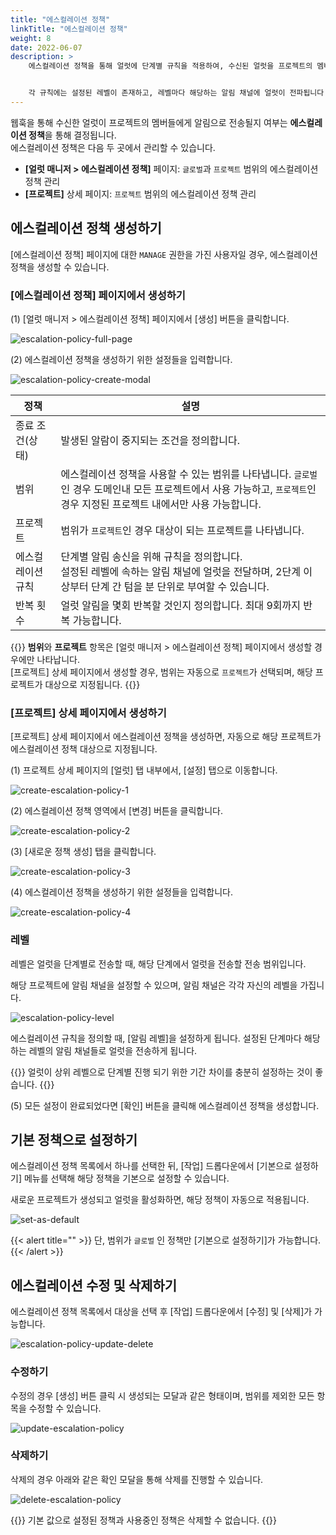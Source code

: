 ```yaml
---
title: "에스컬레이션 정책"
linkTitle: "에스컬레이션 정책"
weight: 8
date: 2022-06-07
description: >
    에스컬레이션 정책을 통해 얼럿에 단계별 규칙을 적용하여, 수신된 얼럿을 프로젝트의 멤버들에게 효과적으로 전달합니다.


    각 규칙에는 설정된 레벨이 존재하고, 레벨마다 해당하는 알림 채널에 얼럿이 전파됩니다.
---
```


웹훅을 통해 수신한 얼럿이 프로젝트의 멤버들에게 알림으로 전송될지 여부는 **에스컬레이션 정책**을 통해 결정됩니다.
<br>
에스컬레이션 정책은 다음 두 곳에서 관리할 수 있습니다.

- **[얼럿 매니저 > 에스컬레이션 정책]** 페이지: `글로벌`과 `프로젝트` 범위의 에스컬레이션 정책 관리
- **[프로젝트]** 상세 페이지: `프로젝트` 범위의 에스컬레이션 정책 관리

## 에스컬레이션 정책 생성하기

[에스컬레이션 정책] 페이지에 대한 `MANAGE` 권한을 가진 사용자일 경우, 에스컬레이션 정책을 생성할 수 있습니다.

### [에스컬레이션 정책] 페이지에서 생성하기
(1) [얼럿 매니저 > 에스컬레이션 정책] 페이지에서 [생성] 버튼을 클릭합니다.

![escalation-policy-full-page](/ko/docs/guides/alert-manager/escalation-policy-img/escalation-policy-full-page.png)

(2) 에스컬레이션 정책을 생성하기 위한 설정들을 입력합니다.

![escalation-policy-create-modal](/ko/docs/guides/alert-manager/escalation-policy-img/escalation-policy-create-modal.png)

| 정책        | 설명                                                                                                  |
|-----------|-----------------------------------------------------------------------------------------------------|
| 종료 조건(상태) | 발생된 알람이 중지되는 조건을 정의합니다.                                                                             |
| 범위        | 에스컬레이션 정책을 사용할 수 있는 범위를 나타냅니다. `글로벌`인 경우 도메인내 모든 프로젝트에서 사용 가능하고, `프로젝트`인 경우 지정된 프로젝트 내에서만 사용 가능합니다. |
| 프로젝트      | 범위가 `프로젝트`인 경우 대상이 되는 프로젝트를 나타냅니다.                                                                  |
| 에스컬레이션 규칙 | 단계별 알림 송신을 위해 규칙을 정의합니다.<br/>설정된 레벨에 속하는 알림 채널에 얼럿을 전달하며, 2단계 이상부터 단계 간 텀을 분 단위로 부여할 수 있습니다.        |
| 반복 횟수     | 얼럿 알림을 몇회 반복할 것인지 정의합니다. 최대 9회까지 반복 가능합니다.                                                          |

{{<alert>}}
**범위**와 **프로젝트** 항목은 [얼럿 매니저 > 에스컬레이션 정책] 페이지에서 생성할 경우에만 나타납니다.
<br>
[프로젝트] 상세 페이지에서 생성할 경우, 범위는 자동으로 `프로젝트`가 선택되며, 해당 프로젝트가 대상으로 지정됩니다.
{{</alert>}}

### [프로젝트] 상세 페이지에서 생성하기
[프로젝트] 상세 페이지에서 에스컬레이션 정책을 생성하면, 자동으로 해당 프로젝트가 에스컬레이션 정책 대상으로 지정됩니다.

(1) 프로젝트 상세 페이지의 [얼럿] 탭 내부에서, [설정] 탭으로 이동합니다.

![create-escalation-policy-1](/ko/docs/guides/alert-manager/escalation-policy-img/create-escalation-policy-1.png)

(2) 에스컬레이션 정책 영역에서 [변경] 버튼을 클릭합니다.

![create-escalation-policy-2](/ko/docs/guides/alert-manager/escalation-policy-img/create-escalation-policy-2.png)

(3) [새로운 정책 생성] 탭을 클릭합니다.

![create-escalation-policy-3](/ko/docs/guides/alert-manager/escalation-policy-img/create-escalation-policy-3.png)

(4) 에스컬레이션 정책을 생성하기 위한 설정들을 입력합니다.

![create-escalation-policy-4](/ko/docs/guides/alert-manager/escalation-policy-img/create-escalation-policy-4.png)

### 레벨

레벨은 얼럿을 단계별로 전송할 때, 해당 단계에서 얼럿을 전송할 전송 범위입니다.

해당 프로젝트에 알림 채널을 설정할 수 있으며, 알림 채널은 각각 자신의 레벨을 가집니다.

![escalation-policy-level](/ko/docs/guides/alert-manager/escalation-policy-img/escalation-policy-level.png)

에스컬레이션 규칙을 정의할 때, [알림 레벨]을 설정하게 됩니다. 설정된 단계마다 해당하는 레벨의 알림 채널들로 얼럿을 전송하게 됩니다.

{{<alert>}}
얼럿이 상위 레벨으로 단계별 진행 되기 위한 기간 차이를 충분히 설정하는 것이 좋습니다.
{{</alert>}}

(5) 모든 설정이 완료되었다면 [확인] 버튼을 클릭해 에스컬레이션 정책을 생성합니다.




## 기본 정책으로 설정하기

에스컬레이션 정책 목록에서 하나를 선택한 뒤, [작업] 드롭다운에서 [기본으로 설정하기] 메뉴를 선택해 해당 정책을 기본으로 설정할 수 있습니다.

새로운 프로젝트가 생성되고 얼럿을 활성화하면, 해당 정책이 자동으로 적용됩니다.

![set-as-default](/ko/docs/guides/alert-manager/escalation-policy-img/set-as-default.png)

{{< alert title="" >}}
단, 범위가 `글로벌` 인 정책만 [기본으로 설정하기]가 가능합니다.
{{< /alert >}}




## 에스컬레이션 수정 및 삭제하기

에스컬레이션 정책 목록에서 대상을 선택 후 [작업] 드롭다운에서 [수정] 및 [삭제]가 가능합니다.

![escalation-policy-update-delete](/ko/docs/guides/alert-manager/escalation-policy-img/escalation-policy-update-delete.png)

### 수정하기

수정의 경우 [생성] 버튼 클릭 시 생성되는 모달과 같은 형태이며, 범위를 제외한 모든 항목을 수정할 수 있습니다.

![update-escalation-policy](/ko/docs/guides/alert-manager/escalation-policy-img/update-escalation-policy.png)

### 삭제하기

삭제의 경우 아래와 같은 확인 모달을 통해 삭제를 진행할 수 있습니다.

![delete-escalation-policy](/ko/docs/guides/alert-manager/escalation-policy-img/delete-escalation-policy.png)

{{<alert>}}
기본 값으로 설정된 정책과 사용중인 정책은 삭제할 수 없습니다.
{{</alert>}}
